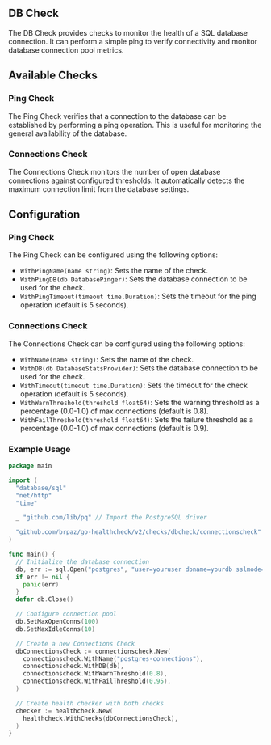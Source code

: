 ## DB Check

The DB Check provides checks to monitor the health of a SQL database connection. It can perform a simple ping to verify connectivity and monitor database connection pool metrics.

## Available Checks

### Ping Check

The Ping Check verifies that a connection to the database can be established by performing a ping operation. This is useful for monitoring the general availability of the database.

### Connections Check

The Connections Check monitors the number of open database connections against configured thresholds. It automatically detects the maximum connection limit from the database settings.

## Configuration

### Ping Check

The Ping Check can be configured using the following options:

- `WithPingName(name string)`: Sets the name of the check.
- `WithPingDB(db DatabasePinger)`: Sets the database connection to be used for the check.
- `WithPingTimeout(timeout time.Duration)`: Sets the timeout for the ping operation (default is 5 seconds).

### Connections Check

The Connections Check can be configured using the following options:

- `WithName(name string)`: Sets the name of the check.
- `WithDB(db DatabaseStatsProvider)`: Sets the database connection to be used for the check.
- `WithTimeout(timeout time.Duration)`: Sets the timeout for the check operation (default is 5 seconds).
- `WithWarnThreshold(threshold float64)`: Sets the warning threshold as a percentage (0.0-1.0) of max connections (default is 0.8).
- `WithFailThreshold(threshold float64)`: Sets the failure threshold as a percentage (0.0-1.0) of max connections (default is 0.9).

### Example Usage

```go
package main

import (
  "database/sql"
  "net/http"
  "time"

  _ "github.com/lib/pq" // Import the PostgreSQL driver

  "github.com/brpaz/go-healthcheck/v2/checks/dbcheck/connectionscheck"
)

func main() {
  // Initialize the database connection
  db, err := sql.Open("postgres", "user=youruser dbname=yourdb sslmode=disable")
  if err != nil {
    panic(err)
  }
  defer db.Close()

  // Configure connection pool
  db.SetMaxOpenConns(100)
  db.SetMaxIdleConns(10)

  // Create a new Connections Check
  dbConnectionsCheck := connectionscheck.New(
    connectionscheck.WithName("postgres-connections"),
    connectionscheck.WithDB(db),
    connectionscheck.WithWarnThreshold(0.8),
    connectionscheck.WithFailThreshold(0.95),
  )

  // Create health checker with both checks
  checker := healthcheck.New(
    healthcheck.WithChecks(dbConnectionsCheck),
  )
}
```


